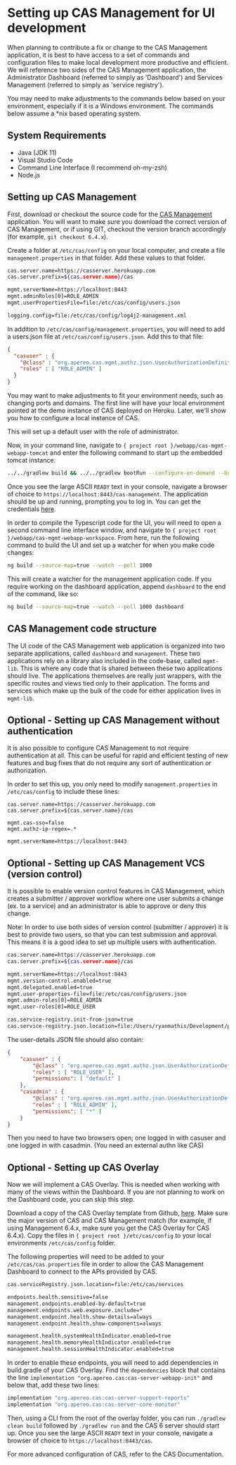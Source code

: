 # Setting up CAS Management for UI development

When planning to contribute a fix or change to the CAS Management application, it is best to have access to a set of commands and configuration files to make local development more productive and efficient. We will reference two sides of the CAS Management application, the Administrator Dashboard (referred to simply as 'Dashboard') and Services Management (referred to simply as 'service registry').

You may need to make adjustments to the commands below based on your environment, especially if it is a Windows environment. The commands below assume a *nix based operating system.

## System Requirements

* Java (JDK 11)
* Visual Studio Code
* Command Line Interface (I recommend oh-my-zsh)
* Node.js

## Setting up CAS Management

First, download or checkout the source code for the [CAS Management](https://github.com/apereo/cas-management) application. You will want to make sure you download the correct version of CAS Management, or if using GIT, checkout the version branch accordingly (for example, `git checkout 6.4.x`).

Create a folder at `/etc/cas/config` on your local computer, and create a file `management.properties` in that folder. Add these values to that folder.

```bash
cas.server.name=https://casserver.herokuapp.com
cas.server.prefix=${cas.server.name}/cas

mgmt.serverName=https://localhost:8443
mgmt.adminRoles[0]=ROLE_ADMIN
mgmt.userPropertiesFile=file:/etc/cas/config/users.json

logging.config=file:/etc/cas/config/log4j2-management.xml
```

In addition to `/etc/cas/config/management.properties`, you will need to add a users.json file at `/etc/cas/config/users.json`. Add this to that file:

```JSON
{
  "casuser" : {
    "@class" : "org.apereo.cas.mgmt.authz.json.UserAuthorizationDefinition",
    "roles" : [ "ROLE_ADMIN" ]
  }
}
```

You may want to make adjustments to fit your environment needs, such as changing ports and domains. The first line will have your local environment pointed at the demo instance of CAS deployed on Heroku. Later, we'll show you how to configure a local instance of CAS.

This will set up a default user with the role of administrator.

Now, in your command line, navigate to `{ project root }/webapp/cas-mgmt-webapp-tomcat` and enter the following command to start up the embedded tomcat instance.

```bash
../../gradlew build && ../../gradlew bootRun --configure-on-demand --build-cache --parallel --scan --stacktrace -x check -x test -x javadoc -DskipErrorProneCompiler=true -DbuildDev=true -DskipClientBuild=true
```

Once you see the large ASCII `READY` text in your console, navigate a browser of choice to `https://localhost:8443/cas-management`. The application should be up and running, prompting you to log in. You can get the credentials [here](https://apereo.github.io/cas/Demos.html).

In order to compile the Typescript code for the UI, you will need to open a second command line interface window, and navigate to `{ project root }/webapp/cas-mgmt-webapp-workspace`. From here, run the following command to build the UI and set up a watcher for when you make code changes:

```bash
ng build --source-map=true --watch --poll 1000
```

This will create a watcher for the management application code. If you require working on the dashboard application, append `dashboard` to the end of the command, like so:

```bash
ng build --source-map=true --watch --poll 1000 dashboard
```

## CAS Management code structure

The UI code of the CAS Management web application is organized into two separate applications, called `dashboard` and `management`. These two applications rely on a library also included in the code-base, called `mgmt-lib`. This is where any code that is shared between these two applications should live. The applications themselves are really just wrappers, with the specific routes and views tied only to their application. The forms and services which make up the bulk of the code for either application lives in `mgmt-lib`.

## Optional - Setting up CAS Management without authentication

It is also possible to configure CAS Management to not require authentication at all. This can be useful for rapid and efficient testing of new features and bug fixes that do not require any sort of authentication or authorization.

In order to set this up, you only need to modify `management.properties` in `/etc/cas/config` to include these lines:

```
cas.server.name=https://casserver.herokuapp.com
cas.server.prefix=${cas.server.name}/cas

mgmt.cas-sso=false
mgmt.authz-ip-regex=.*

mgmt.serverName=https://localhost:8443
```

## Optional - Setting up CAS Management VCS (version control)

It is possible to enable version control features in CAS Management, which creates a submitter / approver workflow where one user submits a change (ex. to a service) and an administrator is able to approve or deny this change.

Note: In order to use both sides of version control (submitter / approver) it is best to provide two users, so that you can test submission and approval. This means it is a good idea to set up multiple users with authentication.

```bash
cas.server.name=https://casserver.herokuapp.com
cas.server.prefix=${cas.server.name}/cas

mgmt.serverName=https://localhost:8443
mgmt.version-control.enabled=true
mgmt.delegated.enabled=true
mgmt.user-properties-file=file:/etc/cas/config/users.json
mgmt.admin-roles[0]=ROLE_ADMIN
mgmt.user-roles[0]=ROLE_USER

cas.service-registry.init-from-json=true
cas.service-registry.json.location=file:/Users/ryanmathis/Development/projects/IAM/Apereo-CAS/service-registry
```

The user-details JSON file should also contain:

```JSON
{
    "casuser" : {
        "@class" : "org.apereo.cas.mgmt.authz.json.UserAuthorizationDefinition",
        "roles" : [ "ROLE_USER" ],
        "permissions": [ "default" ]
    },
    "casadmin" : {
        "@class" : "org.apereo.cas.mgmt.authz.json.UserAuthorizationDefinition",
        "roles" : [ "ROLE_ADMIN" ],
        "permissions": [ "*" ]
    }
}
```

Then you need to have two browsers open; one logged in with casuser and one logged in with casadmin. (You need an external authn like CAS)

## Optional - Setting up CAS Overlay

Now we will implement a CAS Overlay. This is needed when working with many of the views within the Dashboard. If you are not planning to work on the Dashboard code, you can skip this step.

Download a copy of the CAS Overlay template from Github, [here](http://foo.com). Make sure the major version of CAS and CAS Management match (for example, if using Management 6.4.x, make sure you get the CAS Overlay for CAS 6.4.x). Copy the files in `{ project root }/etc/cas/config` to your local environments `/etc/cas/config` folder.

The following properties will need to be added to your `/etc/cas/cas.properties` file in order to allow the CAS Management Dashboard to connect to the APIs provided by CAS.

```bash
cas.serviceRegistry.json.location=file:/etc/cas/services

endpoints.health.sensitive=false
management.endpoints.enabled-by-default=true
management.endpoints.web.exposure.include=*
management.endpoint.health.show-details=always
management.endpoint.health.show-components=always

management.health.systemHealthIndicator.enabled=true
management.health.memoryHealthIndicator.enabled=true
management.health.sessionHealthIndicator.enabled=true
```

In order to enable these endpoints, you will need to add dependencies in build.gradle of your CAS Overlay. Find the `dependencies` block that contains the line `implementation "org.apereo.cas:cas-server-webapp-init"` and below that, add these two lines:

```gradle
implementation "org.apereo.cas:cas-server-support-reports"
implementation "org.apereo.cas:cas-server-core-monitor"
```

Then, using a CLI from the root of the overlay folder, you can run `./gradlew clean build` followed by `./gradlew run` and the CAS 6 server should start up. Once you see the large ASCII `READY` text in your console, navigate a browser of choice to `https://localhost:8443/cas`.

For more advanced configuration of CAS, refer to the CAS Documentation.
